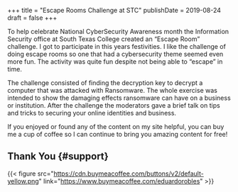 +++
title = "Escape Rooms Challenge at STC"
publishDate = 2019-08-24
draft = false
+++

To help celebrate National CyberSecurity Awareness month the Information Security office at South Texas College created an “Escape Room” challenge. I got to participate in this years festivities. I like the challenge of doing escape rooms so one that had a cybersecurity theme seemed even more fun. The activity was quite fun despite not being able to “escape” in time.

The challenge consisted of finding the decryption key to decrypt a computer that was attacked with Ransomware. The whole exercise was intended to show the damaging effects ransomware can have on a business or institution. After the challenge the moderators gave a brief talk on tips and tricks to securing your online identities and business.

If you enjoyed or found any of the content on my site helpful, you can buy me a cup of coffee so I can continue to bring you amazing content for free!


## Thank You {#support}

{{< figure src="https://cdn.buymeacoffee.com/buttons/v2/default-yellow.png" link="https://www.buymeacoffee.com/eduardorobles" >}}
